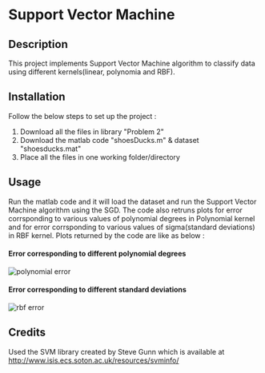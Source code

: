 # Support Vector Machine
## Description
This project implements Support Vector Machine algorithm to classify data using different kernels(linear, polynomia and RBF).
## Installation
Follow the below steps to set up the project :
1. Download all the files in library "Problem 2"
2. Download the matlab code "shoesDucks.m" & dataset "shoesducks.mat" 
3. Place all the files in one working folder/directory
## Usage
Run the matlab code and it will load the dataset and run the Support Vector Machine algorithm using the SGD. The code also retruns plots for error corrsponding to various values of polynomial degrees in Polynomial kernel and for error corrsponding to various values of sigma(standard deviations) in RBF kernel. Plots returned by the code are like as below :

<h4> Error corresponding to different polynomial degrees </h4>

![polynomial error](https://user-images.githubusercontent.com/43897597/49333646-993fef80-f590-11e8-865c-430b4e53648e.jpg)

<h4> Error corresponding to different standard deviations </h4>

![rbf error](https://user-images.githubusercontent.com/43897597/49333650-9c3ae000-f590-11e8-86c8-200f3fd0bad7.jpg)

## Credits
Used the SVM library created by Steve Gunn which is available at http://www.isis.ecs.soton.ac.uk/resources/svminfo/
